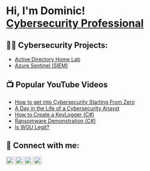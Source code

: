 <h1>Hi, I'm Dominic! <br/><a href="https://www.linkedin.com/in/dominicbostick/">Cybersecurity Professional</a>

<h2>👨‍💻 Cybersecurity Projects:</h2>

  - [Active Directory Home Lab](https://github.com/DominicBostick/LABURL)
  - [Azure Sentinel (SIEM)](https://github.com/DominicBostick/LABURL)
  
<h2>📺 Popular YouTube Videos</h2>

- [How to get into Cybersecurity Starting From Zero](https://www.youtube.com/watch?v=a83ASGn_V_s)
- [A Day in the Life of a Cybersecurity Anayst](https://www.youtube.com/watch?v=uHy3oM7NnoU)
- [How to Create a KeyLogger (C#)](https://www.youtube.com/watch?v=N-L9hklSlNk)
- [Ransomware Demonstration (C#)](https://www.youtube.com/watch?v=OfvdQeh79s0)
- [Is WGU Legit?](https://www.youtube.com/watch?v=E2MwRWxDBkA)

<h2> 🤳 Connect with me:</h2>

[<img align="left" alt="JoshMadakor | YouTube" width="22px" src="https://cdn.jsdelivr.net/npm/simple-icons@v3/icons/youtube.svg" />][youtube]
[<img align="left" alt="JoshMadakor | Twitter" width="22px" src="https://cdn.jsdelivr.net/npm/simple-icons@v3/icons/twitter.svg" />][twitter]
[<img align="left" alt="JoshMadakor | LinkedIn" width="22px" src="https://cdn.jsdelivr.net/npm/simple-icons@v3/icons/linkedin.svg" />][linkedin]
[<img align="left" alt="JoshMadakor | Instagram" width="22px" src="https://cdn.jsdelivr.net/npm/simple-icons@v3/icons/instagram.svg" />][instagram]

[twitter]: https://twitter.com/0nly1_dom
[youtube]: https://www.youtube.com/channel/UC4TcCcigm8Y3RzQ0-S91a7A
[instagram]: https://www.instagram.com/only1_dom/
[linkedin]: https://linkedin.com/in/dominicbostick
